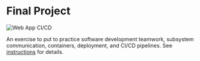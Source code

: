 # Final Project
![Web App CI/CD](https://github.com/software-students-fall2024/5-final-sg/actions/workflows/build.yml/badge.svg)

An exercise to put to practice software development teamwork, subsystem communication, containers, deployment, and CI/CD pipelines. See [instructions](./instructions.md) for details.
